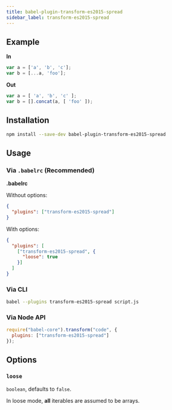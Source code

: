```yaml
---
title: babel-plugin-transform-es2015-spread
sidebar_label: transform-es2015-spread
---
```


## Example

**In**

```js
var a = ['a', 'b', 'c'];
var b = [...a, 'foo'];
```

**Out**

```js
var a = [ 'a', 'b', 'c' ];
var b = [].concat(a, [ 'foo' ]);
```

## Installation

```sh
npm install --save-dev babel-plugin-transform-es2015-spread
```

## Usage

### Via `.babelrc` (Recommended)

**.babelrc**

Without options:

```json
{
  "plugins": ["transform-es2015-spread"]
}
```

With options:

```json
{
  "plugins": [
    ["transform-es2015-spread", {
      "loose": true
    }]
  ]
}
```

### Via CLI

```sh
babel --plugins transform-es2015-spread script.js
```

### Via Node API

```javascript
require("babel-core").transform("code", {
  plugins: ["transform-es2015-spread"]
});
```

## Options

### `loose`

`boolean`, defaults to `false`.

In loose mode, **all** iterables are assumed to be arrays.

